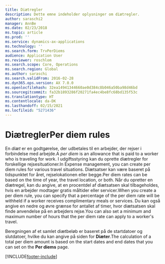 ```yaml
---
title: Diætregler
description: Dette emne indeholder oplysninger om diætregler.
author: saraschi2
manager: AnnBe
ms.date: 02/23/2018
ms.topic: article
ms.prod: ''
ms.service: dynamics-ax-applications
ms.technology: ''
ms.search.form: TrvPerDiems
audience: Application User
ms.reviewer: roschlom
ms.search.scope: Core, Operations
ms.search.region: Global
ms.author: saraschi
ms.search.validFrom: 2016-02-28
ms.dyn365.ops.version: AX 7.0.0
ms.openlocfilehash: 32ea14941344660ae0d384c8b046a50ba98d46bd
ms.sourcegitcommit: fa32b1893286f20271fa4ec4be8fc68bd135f53c
ms.translationtype: HT
ms.contentlocale: da-DK
ms.lasthandoff: 02/15/2021
ms.locfileid: "5271436"
---
```

# <a name="per-diem-rules"></a><span data-ttu-id="5f6f6-103">Diætregler</span><span class="sxs-lookup"><span data-stu-id="5f6f6-103">Per diem rules</span></span>

<span data-ttu-id="5f6f6-104">En *diæt* er en godtgørelse, der udbetales til en arbejder, der rejser i forbindelse med arbejde.</span><span class="sxs-lookup"><span data-stu-id="5f6f6-104">A *per diem* is an allowance that is paid to a worker who is traveling for work.</span></span> <span data-ttu-id="5f6f6-105">I udgiftsstyring kan du oprette diætregler for forskellige rejsesituationer.</span><span class="sxs-lookup"><span data-stu-id="5f6f6-105">In Expense management, you can create per diem rules for various travel situations.</span></span> <span data-ttu-id="5f6f6-106">Diætsatser kan være baseret på tidspunktet for året, rejselokationen eller begge.</span><span class="sxs-lookup"><span data-stu-id="5f6f6-106">Per diem rates can be based on the time of year, the travel location, or both.</span></span> <span data-ttu-id="5f6f6-107">Når du opretter en diætregel, kan du angive, at en procentdel af diætsatsen skal tilbageholdes, hvis en arbejder modtager gratis måltider eller servicer.</span><span class="sxs-lookup"><span data-stu-id="5f6f6-107">When you create a per diem rule, you can specify that a percentage of the per diem rate will be withheld if a worker receives complimentary meals or services.</span></span> <span data-ttu-id="5f6f6-108">Du kan også angive en nedre og øvre grænse for antallet af timer, hvor diætsatsen skal finde anvendelse på en arbejders rejse.</span><span class="sxs-lookup"><span data-stu-id="5f6f6-108">You can also set a minimum and maximum number of hours that the per diem rate can apply to a worker's travel.</span></span>

<span data-ttu-id="5f6f6-109">Beregningen af et samlet diætbeløb er baseret på de startdatoer og slutdatoer, hvilke du kan angive på siden for **Diæter**.</span><span class="sxs-lookup"><span data-stu-id="5f6f6-109">The calculation of a total per diem amount is based on the start dates and end dates that you can set on the **Per diems** page.</span></span>


[!INCLUDE[footer-include](../includes/footer-banner.md)]